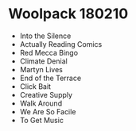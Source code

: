 # Woolpack 180210


- Into the Silence
- Actually Reading Comics
- Red Mecca Bingo
- Climate Denial
- Martyn Lives
- End of the Terrace
- Click Bait
- Creative Supply
- Walk Around
- We Are So Facile
- To Get Music
